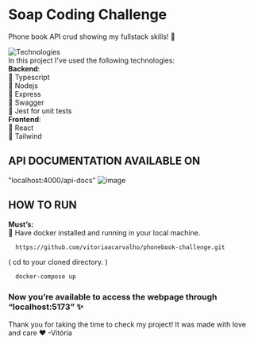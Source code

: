 # Soap Coding Challenge
Phone book API crud showing my fullstack skills! 🌟

![Technologies](https://skillicons.dev/icons?i=typescript,nodejs,express,react,tailwind,jest)
<br>
In this project I've used the following technologies:
<br><strong>Backend</strong>:
<br>🔹 Typescript
<br>🔹 Nodejs
<br>🔹 Express
<br>🔹 Swagger 
<br>🔹 Jest for unit tests
<br><strong>Frontend</strong>:
<br>🔹 React
<br>🔹 Tailwind

## API DOCUMENTATION AVAILABLE ON 
"localhost:4000/api-docs"
![image](https://github.com/user-attachments/assets/b6b900c4-6263-496e-9713-37d764a84ad1)

## HOW TO RUN
<strong>Must’s: </strong>
<br>🔹 Have docker installed and running in your local machine.
```bash
  https://github.com/vitoriaacarvalho/phonebook-challenge.git
```
( cd to your cloned directory. )

```bash 
  docker-compose up
```

<h3>Now you’re available to access the webpage through “localhost:5173” ✨</h3>


Thank you for taking the time to check my project! It was made with love and care ❤️ -Vitória
